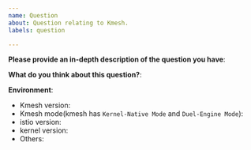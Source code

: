 ```yaml
---
name: Question
about: Question relating to Kmesh.
labels: question

---
```


<!-- Please use this template while asking a new question. Thanks!
Please make sure you have read the FAQ and searched the issue list.
- FAQ: To be added
- Issues: https://github.com/kmesh-net/kmesh/issues?q=is%3Aissue+
-->
**Please provide an in-depth description of the question you have**:

**What do you think about this question?**:

**Environment**:

- Kmesh version:
- Kmesh mode(kmesh has `Kernel-Native Mode` and `Duel-Engine Mode`):
- istio version:
- kernel version:
- Others:
